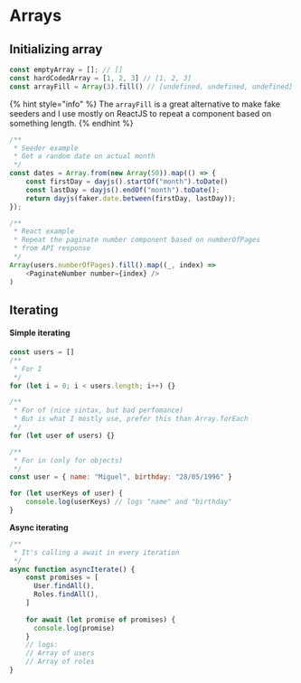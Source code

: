 # Arrays

## Initializing array

```javascript
const emptyArray = []; // []
const hardCodedArray = [1, 2, 3] // [1, 2, 3]
const arrayFill = Array(3).fill() // [undefined, undefined, undefined]
```

{% hint style="info" %}
The `arrayFill` is a great alternative to make fake seeders and I use mostly on ReactJS to repeat a component based on something length.
{% endhint %}

```javascript
/**
 * Seeder example
 * Get a random date on actual month
 */
const dates = Array.from(new Array(50)).map(() => {
    const firstDay = dayjs().startOf("month").toDate()
    const lastDay = dayjs().endOf("month").toDate();
    return dayjs(faker.date.between(firstDay, lastDay));
});

/**
 * React example
 * Repeat the paginate number component based on numberOfPages
 * from API response
 */
Array(users.numberOfPages).fill().map((_, index) => 
    <PaginateNumber number={index} />
)


```

## Iterating

#### Simple iterating

```javascript
const users = []
/**
 * For I
 */ 
for (let i = 0; i < users.length; i++) {}

/**
 * For of (nice sintax, but bad perfomance)  
 * But is what I mostly use, prefer this than Array.forEach
 */
for (let user of users) {}

/**
 * For in (only for objects) 
 */ 
const user = { name: "Miguel", birthday: "28/05/1996" }

for (let userKeys of user) {
    console.log(userKeys) // logs "name" and "birthday"
}
```

**Async iterating**

```javascript
/**
 * It's calling a await in every iteration
 */
async function asyncIterate() {
    const promises = [
      User.findAll(),
      Roles.findAll(),
    ]
    
    for await (let promise of promises) {
      console.log(promise)
    }
    // logs:
    // Array of users
    // Array of roles
}

```

